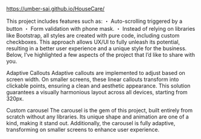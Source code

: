 https://umber-sai.github.io/HouseCare/

This project includes features such as:
・ Auto-scrolling triggered by a button
・ Form validation with phone mask.
・ Instead of relying on libraries like Bootstrap, all styles are created with pure code, including custom checkboxes. This approach allows UX/UI to fully unleash its potential, resulting in a better user experience and a unique style for the business.
Below, I’ve highlighted a few aspects of the project that I’d like to share with you.

Adaptive Callouts
Adaptive callouts are implemented to adjust based on screen width. On smaller screens, these linear callouts transform into clickable points, ensuring a clean and aesthetic appearance. This solution guarantees a visually harmonious layout across all devices, starting from 320px.

Custom carousel
The carousel is the gem of this project, built entirely from scratch without any libraries. Its unique shape and animation are one of a kind, making it stand out. Additionally, the carousel is fully adaptive, transforming on smaller screens to enhance user experience.
